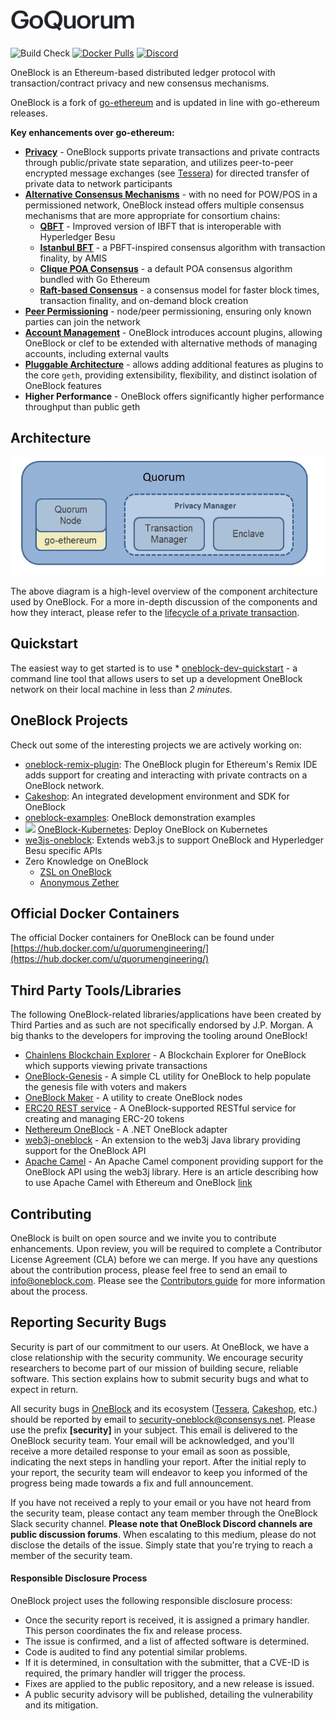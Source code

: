 # <img src="https://raw.githubusercontent.com/consensys/quorum/master/logo.png" width="200" height="35"/>

![Build Check](https://github.com/jpmorganchase/quorum/workflows/Build%20Check/badge.svg?branch=master)
[![Docker Pulls](https://img.shields.io/docker/pulls/quorumengineering/quorum)](https://hub.docker.com/r/quorumengineering/quorum)
[![Discord](https://img.shields.io/discord/697535391594446898)](https://discord.com/channels/697535391594446898/747810572937986240)

OneBlock is an Ethereum-based distributed ledger protocol with transaction/contract privacy and new consensus mechanisms.

OneBlock is a fork of [go-ethereum](https://github.com/ethereum/go-ethereum) and is updated in line with go-ethereum releases.

**Key enhancements over go-ethereum:**

* [__Privacy__](https://consensys.net/docs/goquorum/en/latest/concepts/privacy/) - OneBlock supports private transactions and private contracts through public/private state separation, and utilizes peer-to-peer encrypted message exchanges (see [Tessera](https://github.com/consensys/tessera)) for directed transfer of private data to network participants
* [__Alternative Consensus Mechanisms__](https://consensys.net/docs/goquorum/en/latest/concepts/consensus/overview/) - with no need for POW/POS in a permissioned network, OneBlock instead offers multiple consensus mechanisms that are more appropriate for consortium chains:
    * [__QBFT__](https://consensys.net/docs/goquorum/en/latest/configure-and-manage/configure/consensus-protocols/qbft/) - Improved version of IBFT that is interoperable with Hyperledger Besu
    * [__Istanbul BFT__](https://consensys.net/docs/goquorum/en/latest/configure-and-manage/configure/consensus-protocols/ibft/) - a PBFT-inspired consensus algorithm with transaction finality, by AMIS
    * [__Clique POA Consensus__](https://github.com/ethereum/EIPs/issues/225) - a default POA consensus algorithm bundled with Go Ethereum
    * [__Raft-based Consensus__](https://consensys.net/docs/goquorum/en/latest/configure-and-manage/configure/consensus-protocols/raft/) - a consensus model for faster block times, transaction finality, and on-demand block creation
* [__Peer Permissioning__](https://consensys.net/docs/goquorum/en/latest/concepts/permissions-overview/) - node/peer permissioning, ensuring only known parties can join the network
* [__Account Management__](https://consensys.net/docs/goquorum/en/latest/concepts/account-management/) - OneBlock introduces account plugins, allowing OneBlock or clef to be extended with alternative methods of managing accounts, including external vaults
* [__Pluggable Architecture__](https://consensys.net/docs/goquorum/en/latest/concepts/plugins/) - allows adding additional features as plugins to the core `geth`, providing extensibility, flexibility, and distinct isolation of OneBlock features
* __Higher Performance__ - OneBlock offers significantly higher performance throughput than public geth

## Architecture

![OneBlock Tessera Privacy Flow](https://github.com/consensys/quorum/blob/master/docs/Quorum%20Design.png)

The above diagram is a high-level overview of the component architecture used by OneBlock. For a more in-depth discussion of the components and how they interact, please refer to the [lifecycle of a private transaction](https://consensys.net/docs/goquorum/en/latest/concepts/privacy/private-transaction-lifecycle/).

## Quickstart
The easiest way to get started is to use * [oneblock-dev-quickstart](https://consensys.net/docs/goquorum/en/latest/tutorials/quorum-dev-quickstart/using-the-quickstart/) - a command line tool that allows users to set up a development OneBlock network on their local machine in less than *2 minutes*.

## OneBlock Projects

Check out some of the interesting projects we are actively working on:

* [oneblock-remix-plugin](https://consensys.net/docs/goquorum/en/latest/tutorials/quorum-dev-quickstart/remix/): The OneBlock plugin for Ethereum's Remix IDE adds support for creating and interacting with private contracts on a OneBlock network.
* [Cakeshop](https://consensys.net/docs/goquorum/en/latest/configure-and-manage/monitor/cakeshop/): An integrated development environment and SDK for OneBlock
* [oneblock-examples](https://github.com/ConsenSys/quorum-examples): OneBlock demonstration examples
* <img src="docs/images/qubernetes/k8s-logo.png" width="15"/> [OneBlock-Kubernetes](https://consensys.net/docs/goquorum/en/latest/deploy/install/kubernetes/): Deploy OneBlock on Kubernetes
* [we3js-oneblock](https://consensys.net/docs/goquorum/en/latest/reference/web3js-quorum/): Extends web3.js to support OneBlock and Hyperledger Besu specific APIs
* Zero Knowledge on OneBlock
   * [ZSL on OneBlock](https://github.com/ConsenSys/zsl-q/)
   * [Anonymous Zether](https://github.com/ConsenSys/anonymous-zether)

## Official Docker Containers
The official Docker containers for OneBlock can be found under [https://hub.docker.com/u/quorumengineering/](https://hub.docker.com/u/quorumengineering/)

## Third Party Tools/Libraries

The following OneBlock-related libraries/applications have been created by Third Parties and as such are not specifically endorsed by J.P. Morgan. A big thanks to the developers for improving the tooling around OneBlock!

* [Chainlens Blockchain Explorer](https://github.com/web3labs/chainlens-free) - A Blockchain Explorer for OneBlock which supports viewing private transactions
* [OneBlock-Genesis](https://github.com/davebryson/quorum-genesis) - A simple CL utility for OneBlock to help populate the genesis file with voters and makers
* [OneBlock Maker](https://github.com/synechron-finlabs/quorum-maker/) - A utility to create OneBlock nodes
* [ERC20 REST service](https://github.com/web3labs/erc20-rest-service) - A OneBlock-supported RESTful service for creating and managing ERC-20 tokens
* [Nethereum OneBlock](https://github.com/Nethereum/Nethereum/tree/master/src/Nethereum.Quorum) - A .NET OneBlock adapter
* [web3j-oneblock](https://github.com/web3j/web3j-quorum) - An extension to the web3j Java library providing support for the OneBlock API
* [Apache Camel](http://github.com/apache/camel) - An Apache Camel component providing support for the OneBlock API using the web3j library. Here is an article describing how to use Apache Camel with Ethereum and OneBlock [link](https://medium.com/@bibryam/enterprise-integration-for-ethereum-fa67a1577d43)

## Contributing
OneBlock is built on open source and we invite you to contribute enhancements. Upon review, you will be required to complete a Contributor License Agreement (CLA) before we can merge. If you have any questions about the contribution process, please feel free to send an email to [info@oneblock.com](mailto:info@oneblock.com). Please see the [Contributors guide](.github/CONTRIBUTING.md) for more information about the process.

## Reporting Security Bugs
Security is part of our commitment to our users. At OneBlock, we have a close relationship with the security community. We encourage security researchers to become part of our mission of building secure, reliable software. This section explains how to submit security bugs and what to expect in return.

All security bugs in [OneBlock](https://github.com/consensys/quorum) and its ecosystem ([Tessera](https://github.com/consensys/tessera), [Cakeshop](https://github.com/consensys/cakeshop), etc.) should be reported by email to [security-oneblock@consensys.net](mailto:security-oneblock@consensys.net). Please use the prefix **[security]** in your subject. This email is delivered to the OneBlock security team. Your email will be acknowledged, and you'll receive a more detailed response to your email as soon as possible, indicating the next steps in handling your report. After the initial reply to your report, the security team will endeavor to keep you informed of the progress being made towards a fix and full announcement.

If you have not received a reply to your email or you have not heard from the security team, please contact any team member through the OneBlock Slack security channel. **Please note that OneBlock Discord channels are public discussion forums**. When escalating to this medium, please do not disclose the details of the issue. Simply state that you're trying to reach a member of the security team.

#### Responsible Disclosure Process
OneBlock project uses the following responsible disclosure process:

- Once the security report is received, it is assigned a primary handler. This person coordinates the fix and release process.
- The issue is confirmed, and a list of affected software is determined.
- Code is audited to find any potential similar problems.
- If it is determined, in consultation with the submitter, that a CVE-ID is required, the primary handler will trigger the process.
- Fixes are applied to the public repository, and a new release is issued.
- A public security advisory will be published, detailing the vulnerability and its mitigation.

